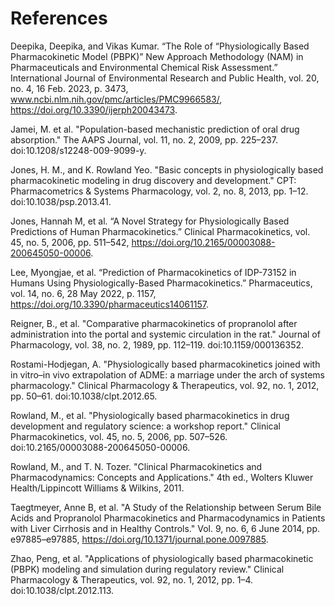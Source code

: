 # References

Deepika, Deepika, and Vikas Kumar. “The Role of “Physiologically Based Pharmacokinetic Model (PBPK)” New Approach Methodology (NAM) in Pharmaceuticals and Environmental Chemical Risk Assessment.” International Journal of Environmental Research and Public Health, vol. 20, no. 4, 16 Feb. 2023, p. 3473, www.ncbi.nlm.nih.gov/pmc/articles/PMC9966583/, https://doi.org/10.3390/ijerph20043473.

Jamei, M. et al. "Population-based mechanistic prediction of oral drug absorption." The AAPS Journal, vol. 11, no. 2, 2009, pp. 225–237. doi:10.1208/s12248-009-9099-y.

Jones, H. M., and K. Rowland Yeo. "Basic concepts in physiologically based pharmacokinetic modeling in drug discovery and development." CPT: Pharmacometrics & Systems Pharmacology, vol. 2, no. 8, 2013, pp. 1–12. doi:10.1038/psp.2013.41.

Jones, Hannah M, et al. “A Novel Strategy for Physiologically Based Predictions of Human Pharmacokinetics.” Clinical Pharmacokinetics, vol. 45, no. 5, 2006, pp. 511–542, https://doi.org/10.2165/00003088-200645050-00006.

Lee, Myongjae, et al. “Prediction of Pharmacokinetics of IDP-73152 in Humans Using Physiologically-Based Pharmacokinetics.” Pharmaceutics, vol. 14, no. 6, 28 May 2022, p. 1157, https://doi.org/10.3390/pharmaceutics14061157. 

Reigner, B., et al. "Comparative pharmacokinetics of propranolol after administration into the portal and systemic circulation in the rat." Journal of Pharmacology, vol. 38, no. 2, 1989, pp. 112–119. doi:10.1159/000136352.

Rostami-Hodjegan, A. "Physiologically based pharmacokinetics joined with in vitro–in vivo extrapolation of ADME: a marriage under the arch of systems pharmacology." Clinical Pharmacology & Therapeutics, vol. 92, no. 1, 2012, pp. 50–61. doi:10.1038/clpt.2012.65.

Rowland, M., et al. "Physiologically based pharmacokinetics in drug development and regulatory science: a workshop report." Clinical Pharmacokinetics, vol. 45, no. 5, 2006, pp. 507–526. doi:10.2165/00003088-200645050-00006.

Rowland, M., and T. N. Tozer. "Clinical Pharmacokinetics and Pharmacodynamics: Concepts and Applications." 4th ed., Wolters Kluwer Health/Lippincott Williams & Wilkins, 2011.

Taegtmeyer, Anne B, et al. "A Study of the Relationship between Serum Bile Acids and Propranolol Pharmacokinetics and Pharmacodynamics in Patients with Liver Cirrhosis and in Healthy Controls." Vol. 9, no. 6, 6 June 2014, pp. e97885–e97885, https://doi.org/10.1371/journal.pone.0097885.

Zhao, Peng, et al. "Applications of physiologically based pharmacokinetic (PBPK) modeling and simulation during regulatory review." Clinical Pharmacology & Therapeutics, vol. 92, no. 1, 2012, pp. 1–4. doi:10.1038/clpt.2012.113.
